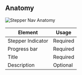 ## Anatomy

![Stepper Nav Anatomy](/assets/components/stepper/nav/stepper-nav-anatomy.png)

| Element          | Usage                                           |
|------------------|-------------------------------------------------|
| Stepper Indicator| Required                                        |
| Progress bar     | Required                                        |
| Title            | Required                                        |
| Description      | Optional                                        |